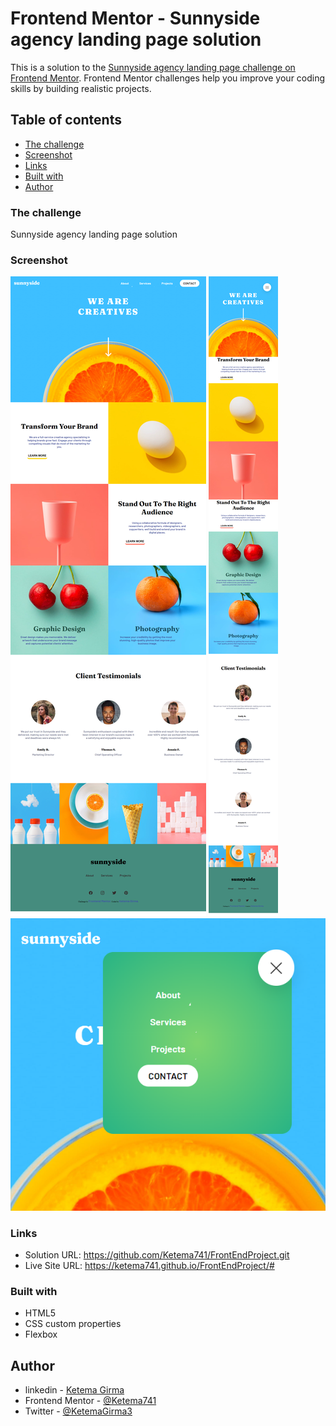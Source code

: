 # Frontend Mentor - Sunnyside agency landing page solution

This is a solution to the [Sunnyside agency landing page challenge on Frontend Mentor](https://www.frontendmentor.io/challenges/sunnyside-agency-landing-page-7yVs3B6ef). Frontend Mentor challenges help you improve your coding skills by building realistic projects.

## Table of contents

  - [The challenge](#the-challenge)
  - [Screenshot](#screenshot)
  - [Links](#links)
  - [Built with](#built-with)
- [Author](#author)




### The challenge
Sunnyside agency landing page solution



### Screenshot

![desktop view Sunnyside agency landing page coding challenge](./projectImages/desktop.png)
![phone view Sunnyside agency landing page coding challenge](./projectImages/phone.png)
![phone view menu Sunnyside agency landing page coding challenge](./projectImages/phoneMenu.png)

### Links

- Solution URL: https://github.com/Ketema741/FrontEndProject.git
- Live Site URL: https://ketema741.github.io/FrontEndProject/#

### Built with
- HTML5 
- CSS custom properties
- Flexbox


## Author

- linkedin - [Ketema Girma](https://www.linkedin.com/in/ketema-girma-608729228/)
- Frontend Mentor - [@Ketema741](https://www.frontendmentor.io/profile/Ketema741)
- Twitter - [@KetemaGirma3](https://www.twitter.com/KetemaGirma3)





